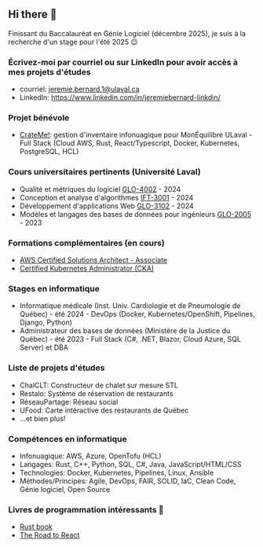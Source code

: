 ## Hi there 👋
Finissant du Baccalauréat en Génie Logiciel (décembre 2025), je suis à la recherche d'un stage pour l'été 2025 😉
### Écrivez-moi par courriel ou sur LinkedIn pour avoir accès à mes projets d'études
- courriel: jeremie.bernard.1@ulaval.ca
- LinkedIn: https://www.linkedin.com/in/jeremiebernard-linkdin/
### Projet bénévole
- [CrateMe!](https://github.com/CrateME-UL): gestion d'inventaire infonuagique pour MonÉquilibre ULaval - Full Stack (Cloud AWS, Rust, React/Typescript, Docker, Kubernetes, PostgreSQL, HCL)
### Cours universitaires pertinents (Université Laval)
- Qualité et métriques du logiciel [GLO-4002](https://www.ulaval.ca/etudes/cours/glo-4002-qualite-et-metriques-du-logiciel)	- 2024
- Conception et analyse d'algorithmes [IFT-3001](https://www.ulaval.ca/etudes/cours/ift-3001-conception-et-analyse-dalgorithmes) - 2024
- Développement d'applications Web [GLO-3102](https://www.ulaval.ca/etudes/cours/glo-3102-developpement-dapplications-web) - 2024
- Modèles et langages des bases de données pour ingénieurs [GLO-2005](https://www.ulaval.ca/etudes/cours/glo-2005-modeles-et-langages-des-bases-de-donnees-pour-lingenierie)	- 2023
### Formations complémentaires (en cours)
- [AWS Certified Solutions Architect - Associate](https://aws.amazon.com/certification/certified-solutions-architect-associate/)
- [Certified Kubernetes Administrator (CKA)](https://training.linuxfoundation.org/certification/certified-kubernetes-administrator-cka/)
### Stages en informatique
- Informatique médicale (Inst. Univ. Cardiologie et de Pneumologie de Québec) -	été 2024 - DevOps (Docker, Kubernetes/OpenShift, Pipelines, Django, Python) 
- Administrateur des bases de données (Ministère de la Justice du Québec) -	été 2023 - Full Stack (C#, .NET, Blazor, Cloud Azure, SQL Server) et DBA
### Liste de projets d'études
- ChalCLT: Constructeur de chalet sur mesure STL
- Restalo: Système de réservation de restaurants
- RéseauPartage: Réseau social
- UFood: Carte intéractive des restaurants de Québec
- ...et bien plus!
### Compétences en informatique
-	Infonuagique: AWS, Azure, OpenTofu (HCL)
-	Langages: Rust, C++, Python, SQL, C#, Java, JavaScript/HTML/CSS
-	Technologies: Docker, Kubernetes, Pipelines, Linux, Ansible
-	Méthodes/Principes: Agile, DevOps, FAIR, SOLID, IaC, Clean Code, Génie logiciel, Open Source
### Livres de programmation intéressants 📖
- [Rust book](https://doc.rust-lang.org/book/)
- [The Road to React](https://www.roadtoreact.com/)



<!--
**JayBernard01/JayBernard01** is a ✨ _special_ ✨ repository because its `README.md` (this file) appears on your GitHub profile.

Here are some ideas to get you started:

- 🔭 I’m currently working on ...
- 🌱 I’m currently learning ...
- 👯 I’m looking to collaborate on ...
- 🤔 I’m looking for help with ...
- 💬 Ask me about ...
- 📫 How to reach me: ...
- 😄 Pronouns: ...
- ⚡ Fun fact: ...
-->

